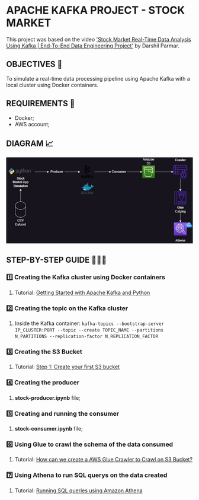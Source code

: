 # APACHE KAFKA PROJECT - STOCK MARKET

This project was based on the video ['Stock Market Real-Time Data Analysis Using Kafka | End-To-End Data Engineering Project'](https://www.youtube.com/watch?v=KerNf0NANMo) by Darshil Parmar.

## OBJECTIVES 🎯

To simulate a real-time data processing pipeline using Apache Kafka with a local cluster using Docker containers.

## REQUIREMENTS 📄

- Docker;
- AWS account;

## DIAGRAM 📈

![Diagram](Diagram.jpg)

## STEP-BY-STEP GUIDE 👨🏻‍💻

### 1️⃣ Creating the Kafka cluster using Docker containers

1. Tutorial: [Getting Started with Apache Kafka and Python](https://developer.confluent.io/get-started/python/#introduction)

### 2️⃣ Creating the topic on the Kafka cluster

1. Inside the Kafka container:
``
kafka-topics --bootstrap-server IP_CLUSTER:PORT --topic --create TOPIC_NAME --partitions N_PARTITIONS --replication-factor N_REPLICATION_FACTOR
``

### 3️⃣ Creating the S3 Bucket

1. Tutorial: [Step 1: Create your first S3 bucket](https://docs.aws.amazon.com/AmazonS3/latest/userguide/creating-bucket.html)

### 4️⃣ Creating the producer

1. **stock-producer.ipynb** file;

### 5️⃣ Creating and running the consumer

1. **stock-consumer.ipynb** file;

### 6️⃣ Using Glue to crawl the schema of the data consumed

1. Tutorial: [How can we create a AWS Glue Crawler to Crawl on S3 Bucket?](https://stackoverflow.com/questions/76146123/how-can-we-create-a-aws-glue-crawler-to-crawl-on-s3-bucket)

### 7️⃣ Using Athena to run SQL querys on the data created

1. Tutorial: [Running SQL queries using Amazon Athena](https://docs.aws.amazon.com/athena/latest/ug/querying-athena-tables.html)
